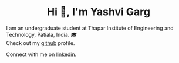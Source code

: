 <h1 align="center">Hi 👋, I'm Yashvi Garg</h1>
  
I am an undergraduate student at Thapar Institute of Engineering and Technology, Patiala, India. :mortar_board:  
Check out my [github](https://github.com/Yashvi30) profile.

Connect with me on [linkedin](https://www.linkedin.com/in/yashvi-garg/).

